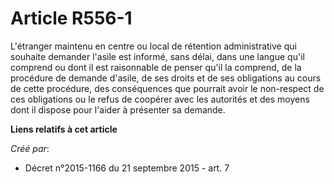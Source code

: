 # Article R556-1

L'étranger maintenu en centre ou local de rétention administrative qui souhaite demander l'asile est informé, sans délai,
dans une langue qu'il comprend ou dont il est raisonnable de penser qu'il la comprend, de la procédure de demande d'asile, de
ses droits et de ses obligations au cours de cette procédure, des conséquences que pourrait avoir le non-respect de ces
obligations ou le refus de coopérer avec les autorités et des moyens dont il dispose pour l'aider à présenter sa demande.

**Liens relatifs à cet article**

_Créé par_:

  - Décret n°2015-1166 du 21 septembre 2015 - art. 7
